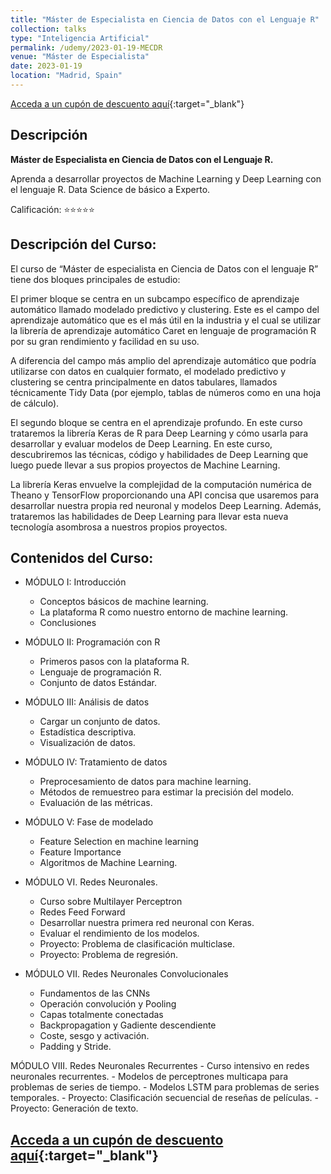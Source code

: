 ```yaml
---
title: "Máster de Especialista en Ciencia de Datos con el Lenguaje R"
collection: talks
type: "Inteligencia Artificial"
permalink: /udemy/2023-01-19-MECDR
venue: "Máster de Especialista"
date: 2023-01-19
location: "Madrid, Spain"
---
```


[Acceda a un cupón de descuento aquí](https://www.udemy.com/course/master-especialista-ciencia-datos-lenguaje-r/?couponCode=MAR-BEST){:target="_blank"}

## Descripción

<b>Máster de Especialista en Ciencia de Datos con el Lenguaje R.</b>

Aprenda a desarrollar proyectos de Machine Learning y Deep Learning con el lenguaje R. Data Science de básico a Experto.

Calificación: ⭐⭐⭐⭐⭐

## Descripción del Curso:

El curso de “Máster de especialista en Ciencia de Datos con el lenguaje R” tiene dos bloques principales de estudio:

El primer bloque se centra en un subcampo específico de aprendizaje automático llamado modelado predictivo y clustering. Este es el campo del aprendizaje automático que es el más útil en la industria y el cual se utilizar la librería de aprendizaje automático Caret en lenguaje de programación R por su gran rendimiento y facilidad en su uso.

A diferencia del campo más amplio del aprendizaje automático que podría utilizarse con datos en cualquier formato, el modelado predictivo y clustering se centra principalmente en datos tabulares, llamados técnicamente Tidy Data (por ejemplo, tablas de números como en una hoja de cálculo).

El segundo bloque se centra en el aprendizaje profundo. En este curso trataremos la librería Keras de R para Deep Learning y cómo usarla para desarrollar y evaluar modelos de Deep Learning. En este curso, descubriremos las técnicas, código y habilidades de Deep Learning que luego puede llevar a sus propios proyectos de Machine Learning.

La librería Keras envuelve la complejidad de la computación numérica de Theano y TensorFlow proporcionando una API concisa que usaremos para desarrollar nuestra propia red neuronal y modelos Deep Learning. Además, trataremos las habilidades de Deep Learning para llevar esta nueva tecnología asombrosa a nuestros propios proyectos.


## Contenidos del Curso:

- MÓDULO I: Introducción
    - Conceptos básicos de machine learning.
    - La plataforma R como nuestro entorno de machine learning.
    - Conclusiones

- MÓDULO II: Programación con R
    - Primeros pasos con la plataforma R.
    - Lenguaje de programación R.
    - Conjunto de datos Estándar.

- MÓDULO III: Análisis de datos
    - Cargar un conjunto de datos.
    - Estadística descriptiva.
    - Visualización de datos.

- MÓDULO IV: Tratamiento de datos
    - Preprocesamiento de datos para machine learning.
    - Métodos de remuestreo para estimar la precisión del modelo.
    - Evaluación de las métricas.

- MÓDULO V: Fase de modelado
    - Feature Selection en machine learning
    - Feature Importance
    - Algoritmos de Machine Learning.

- MÓDULO VI. Redes Neuronales.
    - Curso sobre Multilayer Perceptron
    - Redes Feed Forward
    - Desarrollar nuestra primera red neuronal con Keras.
    - Evaluar el rendimiento de los modelos.
    - Proyecto: Problema de clasificación multiclase.
    - Proyecto: Problema de regresión.

- MÓDULO VII. Redes Neuronales Convolucionales
    - Fundamentos de las CNNs
    - Operación convolución y Pooling
    - Capas totalmente conectadas
    - Backpropagation y Gadiente descendiente
    - Coste, sesgo y activación.
    - Padding y Stride.

MÓDULO VIII. Redes Neuronales Recurrentes
    - Curso intensivo en redes neuronales recurrentes.
    - Modelos de perceptrones multicapa para problemas de series de tiempo.
    - Modelos LSTM para problemas de series temporales.
    - Proyecto: Clasificación secuencial de reseñas de películas.
    - Proyecto: Generación de texto.

## [Acceda a un cupón de descuento aquí](https://www.udemy.com/course/master-especialista-ciencia-datos-lenguaje-r/?couponCode=MAR-BEST){:target="_blank"}
